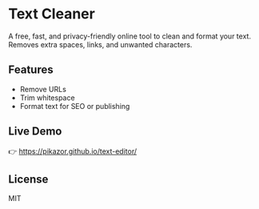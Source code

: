 # Text Cleaner

A free, fast, and privacy-friendly online tool to clean and format your text. Removes extra spaces, links, and unwanted characters.

## Features
- Remove URLs
- Trim whitespace
- Format text for SEO or publishing

## Live Demo
👉 https://pikazor.github.io/text-editor/

## License
MIT
